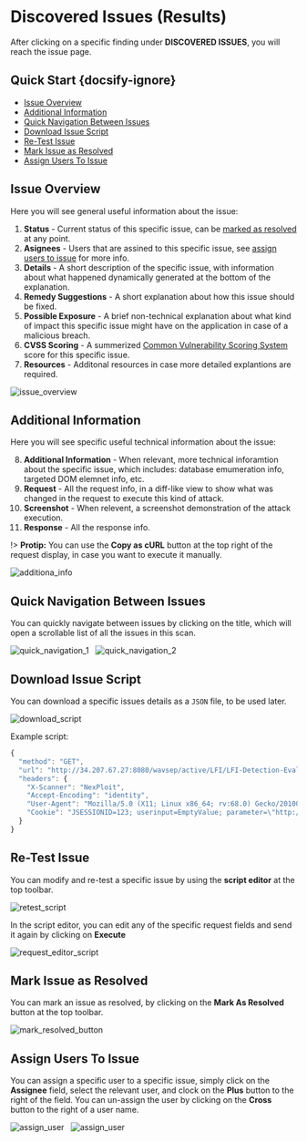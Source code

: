 # Discovered Issues (Results)
After clicking on a specific finding under **DISCOVERED ISSUES**, you will reach the issue page.

## Quick Start {docsify-ignore}
- [Issue Overview](#issue-overview)
- [Additional Information](#additional-information)
- [Quick Navigation Between Issues](#quick-navigation-between-issues)
- [Download Issue Script](#download-issue-script)
- [Re-Test Issue](#re-test-issue)
- [Mark Issue as Resolved](#mark-issue-as-resolved)
- [Assign Users To Issue](#assign-users-to-issue)

## Issue Overview
Here you will see general useful information about the issue:
1. **Status** - Current status of this specific issue, can be [marked as resolved](#mark-as-resolved) at any point.
2. **Asignees** - Users that are assined to this specific issue, see [assign users to issue](#assign-users-to-issue) for more info.
3. **Details** - A short description of the specific issue, with information about what happened dynamically generated at the bottom of the explanation.
4. **Remedy Suggestions** - A short explanation about how this issue should be fixed.
5. **Possible Exposure** - A brief non-technical explanation about what kind of impact this specific issue might have on the application in case of a malicious breach.
6. **CVSS Scoring** - A summerized [Common Vulnerability Scoring System](https://en.wikipedia.org/wiki/Common_Vulnerability_Scoring_System) score for this specific issue.
7. **Resources** - Additonal resources in case more detailed explantions are required.

![issue_overview](media/issue-details-overview.png)

## Additional Information
Here you will see specific useful technical information about the issue:

8. **Additional Information** - When relevant, more technical inforamtion about the specific issue, which includes: database emumeration info, targeted DOM elemnet info, etc.
9. **Request** - All the request info, in a diff-like view to show what was changed in the request to execute this kind of attack.
10. **Screenshot** - When relevent, a screenshot demonstration of the attack execution.
11. **Response** - All the response info.

!> **Protip:** You can use the **Copy as cURL** button at the top right of the request display, in case you want to execute it manually.

![additiona_info](media/issue-details-additional-info.png)

## Quick Navigation Between Issues
You can quickly navigate between issues by clicking on the title, which will open a scrollable list of all the issues in this scan.

![quick_navigation_1](media/issue-details-quick-navigation-01.png ':size=100%') &nbsp;
![quick_navigation_2](media/issue-details-quick-navigation-02.png ':size=100%')


## Download Issue Script
You can download a specific issues details as a `JSON` file, to be used later.

![download_script](media/issue-details-download-script-button.png)

Example script:
```js
{
  "method": "GET",
  "url": "http://34.207.67.27:8080/wavsep/active/LFI/LFI-Detection-Evaluation-GET-200Error/Case02-LFI-FileClass-FilenameContext-Unrestricted-FileDirective-DefaultFullInput-AnyPathReq-Read.jsp?target=file%3A%2F%2F..%5C..%5C..%5C..%5C..%5C..%5C..%5C..%5C..%5C..%5C..%5C..%5C..%5C..%5C..%5C%2Fetc%2Fpasswd%3Froot%2Fapache-tomcat-8.0.27%2Fwebapps%2Fwavsep%2Factive%2FLFI%2FLFI-Detection-Evaluation-GET-200Error%2Fcontent.ini",
  "headers": {
    "X-Scanner": "NexPloit",
    "Accept-Encoding": "identity",
    "User-Agent": "Mozilla/5.0 (X11; Linux x86_64; rv:68.0) Gecko/20100101 Firefox/68.0",
    "Cookie": "JSESSIONID=123; userinput=EmptyValue; parameter=\"http://M5BBaIfz2yls0KrjzzrN5Q?com\""
  }
}
```

## Re-Test Issue
You can modify and re-test a specific issue by using the **script editor** at the top toolbar.

![retest_script](media/issue-details-modify-script-button.png)

In the script editor, you can edit any of the specific request fields and send it again by clicking on **Execute**

![request_editor_script](media/issue-details-request-editor.png)

## Mark Issue as Resolved
You can mark an issue as resolved, by clicking on the **Mark As Resolved** button at the top toolbar.

![mark_resolved_button](media/issue-details-mark-resolved-button.png)

## Assign Users To Issue
You can assign a specific user to a specific issue, simply click on the **Assignee** field, select the relevant user, and clock on the **Plus** button to the right of the field. You can un-assign the user by clicking on the **Cross** button to the right of a user name.

![assign_user](media/issue-details-assign-user-01.png) &nbsp;
![assign_user](media/issue-details-assign-user-02.png)
